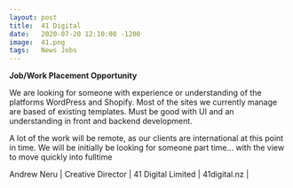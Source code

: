 ```yaml
---
layout: post
title:  41 Digital
date:   2020-07-20 12:10:00 -1200
image:  41.png
tags:   News Jobs
---
```


**Job/Work Placement Opportunity**

We are looking for someone with experience or understanding of the platforms WordPress and Shopify. Most of the sites we currently manage are based of existing templates. Must be good with UI and an understanding in front and backend development. 

A lot of the work will be remote, as our clients are international at this point in time. We will be initially be looking for someone part time... with the view to move quickly into fulltime

Andrew Neru | Creative Director | 41 Digital Limited | 41digital.nz |
